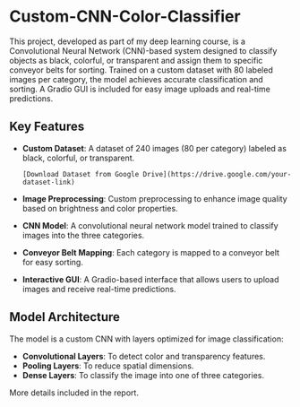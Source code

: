 # Custom-CNN-Color-Classifier
This project, developed as part of my deep learning course, is a Convolutional Neural Network (CNN)-based system designed to classify objects as black, colorful, or transparent and assign them to specific conveyor belts for sorting. Trained on a custom dataset with 80 labeled images per category, the model achieves accurate classification and sorting. A Gradio GUI is included for easy image uploads and real-time predictions.

## Key Features
* **Custom Dataset**: A dataset of 240 images (80 per category) labeled as black, colorful, or transparent.

      [Download Dataset from Google Drive](https://drive.google.com/your-dataset-link)

* **Image Preprocessing**: Custom preprocessing to enhance image quality based on brightness and color properties.

* **CNN Model**: A convolutional neural network model trained to classify images into the three categories.

* **Conveyor Belt Mapping**: Each category is mapped to a conveyor belt for easy sorting.

* **Interactive GUI**: A Gradio-based interface that allows users to upload images and receive real-time predictions.

  
## Model Architecture
The model is a custom CNN with layers optimized for image classification:
* **Convolutional Layers**: To detect color and transparency features.
* **Pooling Layers**: To reduce spatial dimensions.
* **Dense Layers**: To classify the image into one of three categories.

More details included in the report. 

